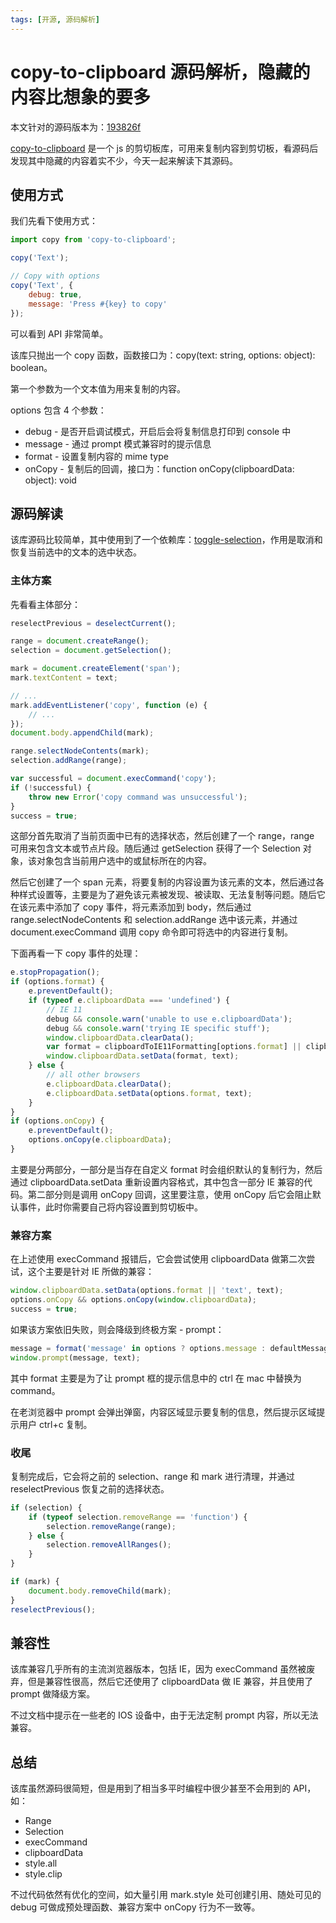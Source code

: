 ```yaml
---
tags: [开源, 源码解析]
---
```


# copy-to-clipboard 源码解析，隐藏的内容比想象的要多

本文针对的源码版本为：[193826f](https://github.com/sudodoki/copy-to-clipboard/tree/193826f9859923d4e83c35093f3c436be00a162b)

[copy-to-clipboard](https://github.com/sudodoki/copy-to-clipboard) 是一个 js 的剪切板库，可用来复制内容到剪切板，看源码后发现其中隐藏的内容着实不少，今天一起来解读下其源码。

## 使用方式

我们先看下使用方式：

```js
import copy from 'copy-to-clipboard';

copy('Text');

// Copy with options
copy('Text', {
    debug: true,
    message: 'Press #{key} to copy'
});
```

可以看到 API 非常简单。

该库只抛出一个 copy 函数，函数接口为：copy(text: string, options: object): boolean。

第一个参数为一个文本值为用来复制的内容。

options 包含 4 个参数：

-   debug - 是否开启调试模式，开启后会将复制信息打印到 console 中
-   message - 通过 prompt 模式兼容时的提示信息
-   format - 设置复制内容的 mime type
-   onCopy - 复制后的回调，接口为：function onCopy(clipboardData: object): void

## 源码解读

该库源码比较简单，其中使用到了一个依赖库：[toggle-selection](https://www.npmjs.com/package/toggle-selection)，作用是取消和恢复当前选中的文本的选中状态。

### 主体方案

先看看主体部分：

```js
reselectPrevious = deselectCurrent();

range = document.createRange();
selection = document.getSelection();

mark = document.createElement('span');
mark.textContent = text;

// ...
mark.addEventListener('copy', function (e) {
    // ...
});
document.body.appendChild(mark);

range.selectNodeContents(mark);
selection.addRange(range);

var successful = document.execCommand('copy');
if (!successful) {
    throw new Error('copy command was unsuccessful');
}
success = true;
```

这部分首先取消了当前页面中已有的选择状态，然后创建了一个 range，range 可用来包含文本或节点片段。随后通过 getSelection 获得了一个 Selection 对象，该对象包含当前用户选中的或鼠标所在的内容。

然后它创建了一个 span 元素，将要复制的内容设置为该元素的文本，然后通过各种样式设置等，主要是为了避免该元素被发现、被读取、无法复制等问题。随后它在该元素中添加了 copy 事件，将元素添加到 body，然后通过 range.selectNodeContents 和 selection.addRange 选中该元素，并通过 document.execCommand 调用 copy 命令即可将选中的内容进行复制。

下面再看一下 copy 事件的处理：

```js
e.stopPropagation();
if (options.format) {
    e.preventDefault();
    if (typeof e.clipboardData === 'undefined') {
        // IE 11
        debug && console.warn('unable to use e.clipboardData');
        debug && console.warn('trying IE specific stuff');
        window.clipboardData.clearData();
        var format = clipboardToIE11Formatting[options.format] || clipboardToIE11Formatting['default'];
        window.clipboardData.setData(format, text);
    } else {
        // all other browsers
        e.clipboardData.clearData();
        e.clipboardData.setData(options.format, text);
    }
}
if (options.onCopy) {
    e.preventDefault();
    options.onCopy(e.clipboardData);
}
```

主要是分两部分，一部分是当存在自定义 format 时会组织默认的复制行为，然后通过 clipboardData.setData 重新设置内容格式，其中包含一部分 IE 兼容的代码。第二部分则是调用 onCopy 回调，这里要注意，使用 onCopy 后它会阻止默认事件，此时你需要自己将内容设置到剪切板中。

### 兼容方案

在上述使用 execCommand 报错后，它会尝试使用 clipboardData 做第二次尝试，这个主要是针对 IE 所做的兼容：

```js
window.clipboardData.setData(options.format || 'text', text);
options.onCopy && options.onCopy(window.clipboardData);
success = true;
```

如果该方案依旧失败，则会降级到终极方案 - prompt：

```js
message = format('message' in options ? options.message : defaultMessage);
window.prompt(message, text);
```

其中 format 主要是为了让 prompt 框的提示信息中的 ctrl 在 mac 中替换为 command。

在老浏览器中 prompt 会弹出弹窗，内容区域显示要复制的信息，然后提示区域提示用户 ctrl+c 复制。

### 收尾

复制完成后，它会将之前的 selection、range 和 mark 进行清理，并通过 reselectPrevious 恢复之前的选择状态。

```js
if (selection) {
    if (typeof selection.removeRange == 'function') {
        selection.removeRange(range);
    } else {
        selection.removeAllRanges();
    }
}

if (mark) {
    document.body.removeChild(mark);
}
reselectPrevious();
```

## 兼容性

该库兼容几乎所有的主流浏览器版本，包括 IE，因为 execCommand 虽然被废弃，但是兼容性很高，然后它还使用了 clipboardData 做 IE 兼容，并且使用了 prompt 做降级方案。

不过文档中提示在一些老的 IOS 设备中，由于无法定制 prompt 内容，所以无法兼容。

## 总结

该库虽然源码很简短，但是用到了相当多平时编程中很少甚至不会用到的 API，如：

-   Range
-   Selection
-   execCommand
-   clipboardData
-   style.all
-   style.clip

不过代码依然有优化的空间，如大量引用 mark.style 处可创建引用、随处可见的 debug 可做成预处理函数、兼容方案中 onCopy 行为不一致等。

